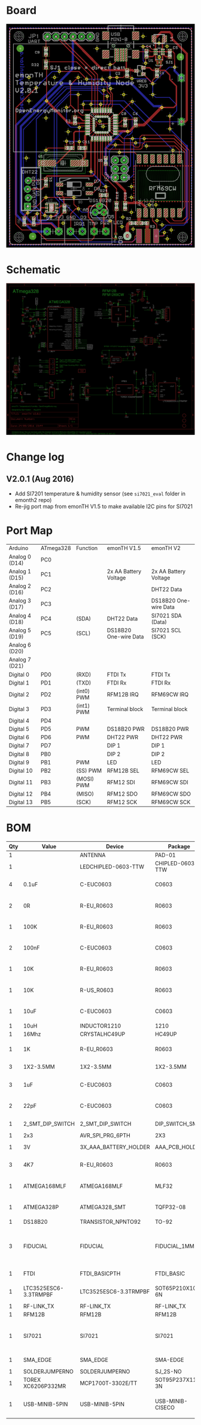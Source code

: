 # Board

![board](emonth_V2.0.1_brd.png)

# Schematic

![emonTH V2 schematic](emonth_V2.0.1_sch.png)

# Change log

## V2.0.1 (Aug 2016)

- Add SI7201 temperature & humidity sensor (see `si7021_eval` folder in emonth2 repo)
- Re-jig port map from emonTH V1.5 to make available I2C pins for SI7021

# Port Map

|                |           |            |                       |                       |
|----------------|-----------|------------|-----------------------|-----------------------|
| Arduino        | ATmega328 | Function   | emonTH V1.5           | emonTH V2             |
| Analog 0 (D14) | PC0       |            |                       |                       |
| Analog 1 (D15) | PC1       |            | 2x AA Battery Voltage | 2x AA Battery Voltage |
| Analog 2 (D16) | PC2       |            |                       | DHT22 Data            |
| Analog 3 (D17) | PC3       |            |                       | DS18B20 One-wire Data |
| Analog 4 (D18) | PC4       | (SDA)      | DHT22 Data            | SI7021 SDA (Data)     |
| Analog 5 (D19) | PC5       | (SCL)      | DS18B20 One-wire Data | SI7021 SCL (SCK)      |
| Analog 6 (D20) |           |            |                       |                       |
| Analog 7 (D21) |           |            |                       |                       |
| Digital 0      | PD0       | (RXD)      | FTDI Tx               | FTDI Tx               |
| Digital 1      | PD1       | (TXD)      | FTDI Rx               | FTDI Rx               |
| Digital 2      | PD2       | (int0) PWM | RFM12B IRQ            | RFM69CW IRQ           |
| Digital 3      | PD3       | (int1) PWM | Terminal block        | Terminal block        |
| Digital 4      | PD4       |            |                       |                       |
| Digital 5      | PD5       | PWM        | DS18B20 PWR           | DS18B20 PWR           |
| Digital 6      | PD6       | PWM        | DHT22 PWR             | DHT22 PWR             |
| Digital 7      | PD7       |            | DIP 1                 | DIP 1                 |
| Digital 8      | PB0       |            | DIP 2                 | DIP 2                 |
| Digital 9      | PB1       | PWM        | LED                   | LED                   |
| Digital 10     | PB2       | (SS) PWM   | RFM12B SEL            | RFM69CW SEL           |
| Digital 11     | PB3       | (MOSI) PWM | RFM12 SDI             | RFM69CW SDI           |
| Digital 12     | PB4       | (MISO)     | RFM12 SDO             | RFM69CW SDO           |
| Digital 13     | PB5       | (SCK)      | RFM12 SCK             | RFM69CW SCK           |


# BOM

|Qty |Value                |Device               |Package         |Parts          |Description                                                            |
|----|---------------------|---------------------|----------------|---------------|-----------------------------------------------------------------------|
|1   |                     |ANTENNA              |PAD-01          |ANT1           |Antenna                                                                |
|1   |                     |LEDCHIPLED-0603-TTW  |CHIPLED-0603-TTW|LED            |LED                                                                    |
|4   |0.1uF                |C-EUC0603            |C0603           |C3, C6, C8, C12|CAPACITOR, European symbol                                             |
|2   |0R                   |R-EU_R0603           |R0603           |R2, R3         |RESISTOR, European symbol                                              |
|1   |100K                 |R-EU_R0603           |R0603           |R5             |RESISTOR, European symbol                                              |
|2   |100nF                |C-EUC0603            |C0603           |C9, C10        |CAPACITOR, European symbol                                             |
|1   |10K                  |R-EU_R0603           |R0603           |R1             |RESISTOR, European symbol                                              |
|1   |10K                  |R-US_R0603           |R0603           |R32            |RESISTOR, American symbol                                              |
|1   |10uF                 |C-EUC0603            |C0603           |C5             |CAPACITOR, European symbol                                             |
|1   |10uH                 |INDUCTOR1210         |1210            |L1             |Inductors                                                              |
|1   |16Mhz                |CRYSTALHC49UP        |HC49UP          |Q1             |CRYSTAL                                                                |
|1   |1K                   |R-EU_R0603           |R0603           |R10            |RESISTOR, European symbol                                              |
|3   |1X2-3.5MM            |1X2-3.5MM            |1X2-3.5MM       |J1, J2, J3     |3.5mm Terminal block                                                   |
|3   |1uF                  |C-EUC0603            |C0603           |C1, C2, C4     |CAPACITOR, European symbol                                             |
|2   |22pF                 |C-EUC0603            |C0603           |C7, C11        |CAPACITOR, European symbol                                             |
|1   |2_SMT_DIP_SWITCH     |2_SMT_DIP_SWITCH     |DIP_SWITCH_SMT  |S3             |Multicomp MCEMR-02-T                                                   |
|1   |2x3                  |AVR_SPI_PRG_6PTH     |2X3             |ISP            |AVR ISP 6 Pin                                                          |
|1   |3V                   |3X_AAA_BATTERY_HOLDER|AAA_PCB_HOLDER  |U$3            |2x AA Battery Holder                                                   |
|3   |4K7                  |R-EU_R0603           |R0603           |R4, R6, R24    |RESISTOR, European symbol                                              |
|1   |ATMEGA168MLF         |ATMEGA168MLF         |MLF32           |U1_MLF         |Atmel 32-pin 8-bit micro, 16k flash.                                   |
|1   |ATMEGA328P           |ATMEGA328_SMT        |TQFP32-08       |U1_TQFP        |32-Pin Atmega328 part                                                  |
|1   |DS18B20              |TRANSISTOR_NPNTO92   |TO-92           |Q2             |Transistor NPN                                                         |
|3   |FIDUCIAL             |FIDUCIAL             |FIDUCIAL_1MM    |U$1, U$6, U$7  |For use by pick and place machines to calibrate the vision/machine, 1mm|
|1   |FTDI                 |FTDI_BASICPTH        |FTDI_BASIC      |JP1            |FTDI Basic: 3.3V and 5V                                                |
|1   |LTC3525ESC6-3.3TRMPBF|LTC3525ESC6-3.3TRMPBF|SOT65P210X100-6N|U1             |Step-Up DC/DC Converter                                                |
|1   |RF-LINK_TX           |RF-LINK_TX           |RF-LINK_TX      |U$2            |                                                                       |
|1   |RFM12B               |RFM12B               |RFM12B          |RFM69CW        |                                                                       |
|1   |SI7021               |SI7021               |SI7021          |U2             |The Si7021 is an I2C Humidity and Temperature Sensor                   |
|1   |SMA_EDGE             |SMA_EDGE             |SMA-EDGE        |J$1            |SMA Antenna Connector                                                  |
|1   |SOLDERJUMPERNO       |SOLDERJUMPERNO       |SJ_2S-NO        |SJ1            |Solder Jumper                                                          |
|1   |TOREX XC6206P332MR   |MCP1700T-3302E/TT    |SOT95P237X112-3N|VREG           |Low Quiescent Current LDO                                              |
|1   |USB-MINIB-5PIN       |USB-MINIB-5PIN       |USB-MINIB-CISECO|U$5            |Mini-USB "B" connector with 5th pin broken out.                        |
